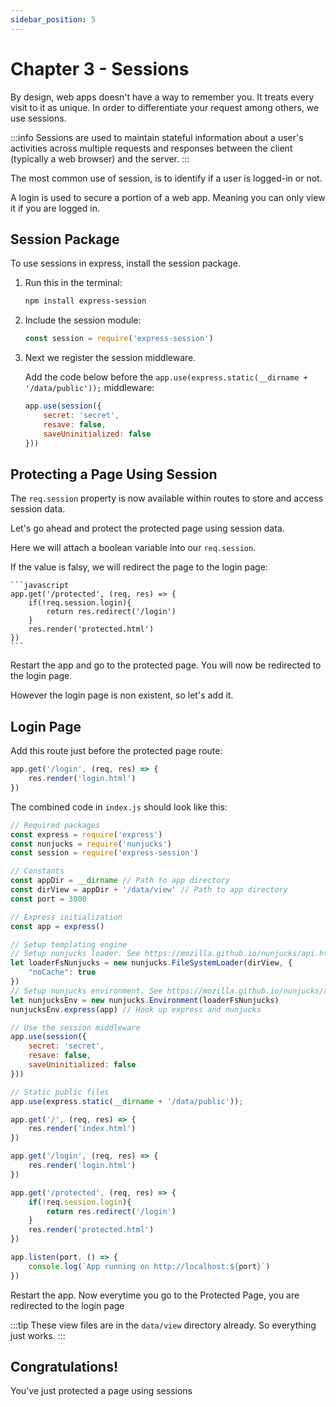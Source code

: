 ```yaml
---
sidebar_position: 5
---
```


# Chapter 3 - Sessions

By design, web apps doesn't have a way to remember you. It treats every visit to it as unique. In order to differentiate your request among others, we use sessions.

:::info
Sessions are used to maintain stateful information about a user's activities across multiple requests and responses between the client (typically a web browser) and the server.
:::

The most common use of session, is to identify if a user is logged-in or not.

A login is used to secure a portion of a web app. Meaning you can only view it if you are logged in.

## Session Package

To use sessions in express, install the session package.

1. Run this in the terminal:

    ```bash
    npm install express-session
    ```

1. Include the session module:

    ```javascript
    const session = require('express-session')
    ```

1. Next we register the session middleware. 

    Add the code below before the `app.use(express.static(__dirname + '/data/public'));` middleware:

    ```javascript
    app.use(session({
        secret: 'secret',
        resave: false,
        saveUninitialized: false
    }))
    ```


## Protecting a Page Using Session

The `req.session` property is now available within routes to store and access session data.

Let's go ahead and protect the protected page using session data. 

Here we will attach a boolean variable into our `req.session`.

If the value is falsy, we will redirect the page to the login page:

    ```javascript
    app.get('/protected', (req, res) => {
        if(!req.session.login){
            return res.redirect('/login')
        }
        res.render('protected.html')
    })
    ```

Restart the app and go to the protected page. You will now be redirected to the login page. 

However the login page is non existent, so let's add it. 

## Login Page

Add this route just before the protected page route:

```javascript
app.get('/login', (req, res) => {
    res.render('login.html')
})
```

The combined code in `index.js` should look like this:
```javascript
// Required packages
const express = require('express')
const nunjucks = require('nunjucks')
const session = require('express-session')

// Constants
const appDir = __dirname // Path to app directory
const dirView = appDir + '/data/view' // Path to app directory
const port = 3000

// Express initialization
const app = express()

// Setup templating engine
// Setup nunjucks loader. See https://mozilla.github.io/nunjucks/api.html#loader
let loaderFsNunjucks = new nunjucks.FileSystemLoader(dirView, {
    "noCache": true
})
// Setup nunjucks environment. See https://mozilla.github.io/nunjucks/api.html#environment
let nunjucksEnv = new nunjucks.Environment(loaderFsNunjucks)
nunjucksEnv.express(app) // Hook up express and nunjucks

// Use the session middleware
app.use(session({
    secret: 'secret',
    resave: false,
    saveUninitialized: false
}))

// Static public files
app.use(express.static(__dirname + '/data/public'));

app.get('/', (req, res) => {
    res.render('index.html')
})

app.get('/login', (req, res) => {
    res.render('login.html')
})

app.get('/protected', (req, res) => {
    if(!req.session.login){
        return res.redirect('/login')
    }
    res.render('protected.html')
})

app.listen(port, () => {
    console.log(`App running on http://localhost:${port}`)
})
```

Restart the app. Now everytime you go to the Protected Page, you are redirected to the login page

:::tip
These view files are in the `data/view` directory already. So everything just works.
:::

## Congratulations!

You've just protected a page using sessions


